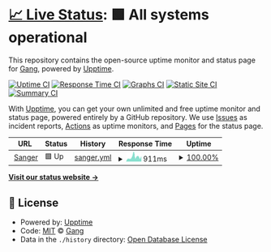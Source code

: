 # [📈 Live Status](https://astrocloud.github.io/statuspage): <!--live status--> **🟩 All systems operational**

This repository contains the open-source uptime monitor and status page for [Gang](https://astrocloud.github.io/statuspage), powered by [Upptime](https://github.com/upptime/upptime).

[![Uptime CI](https://github.com/astrocloud/statuspage/workflows/Uptime%20CI/badge.svg)](https://github.com/astrocloud/statuspage/actions?query=workflow%3A%22Uptime+CI%22)
[![Response Time CI](https://github.com/astrocloud/statuspage/workflows/Response%20Time%20CI/badge.svg)](https://github.com/astrocloud/statuspage/actions?query=workflow%3A%22Response+Time+CI%22)
[![Graphs CI](https://github.com/astrocloud/statuspage/workflows/Graphs%20CI/badge.svg)](https://github.com/astrocloud/statuspage/actions?query=workflow%3A%22Graphs+CI%22)
[![Static Site CI](https://github.com/astrocloud/statuspage/workflows/Static%20Site%20CI/badge.svg)](https://github.com/astrocloud/statuspage/actions?query=workflow%3A%22Static+Site+CI%22)
[![Summary CI](https://github.com/astrocloud/statuspage/workflows/Summary%20CI/badge.svg)](https://github.com/astrocloud/statuspage/actions?query=workflow%3A%22Summary+CI%22)

With [Upptime](https://upptime.js.org), you can get your own unlimited and free uptime monitor and status page, powered entirely by a GitHub repository. We use [Issues](https://github.com/astrocloud/statuspage/issues) as incident reports, [Actions](https://github.com/astrocloud/statuspage/actions) as uptime monitors, and [Pages](https://astrocloud.github.io/statuspage) for the status page.

<!--start: status pages-->
<!-- This summary is generated by Upptime (https://github.com/upptime/upptime) -->
<!-- Do not edit this manually, your changes will be overwritten -->
<!-- prettier-ignore -->
| URL | Status | History | Response Time | Uptime |
| --- | ------ | ------- | ------------- | ------ |
| <img alt="" src="https://favicons.githubusercontent.com/www.sanger.ac.uk" height="13"> [Sanger](https://www.sanger.ac.uk) | 🟩 Up | [sanger.yml](https://github.com/lburling/statuspage/commits/HEAD/history/sanger.yml) | <details><summary><img alt="Response time graph" src="./graphs/sanger/response-time-week.png" height="20"> 911ms</summary><br><a href="https://lburling.github.io/statuspage/history/sanger"><img alt="Response time 911" src="https://img.shields.io/endpoint?url=https%3A%2F%2Fraw.githubusercontent.com%2Flburling%2Fstatuspage%2FHEAD%2Fapi%2Fsanger%2Fresponse-time.json"></a><br><a href="https://lburling.github.io/statuspage/history/sanger"><img alt="24-hour response time 911" src="https://img.shields.io/endpoint?url=https%3A%2F%2Fraw.githubusercontent.com%2Flburling%2Fstatuspage%2FHEAD%2Fapi%2Fsanger%2Fresponse-time-day.json"></a><br><a href="https://lburling.github.io/statuspage/history/sanger"><img alt="7-day response time 911" src="https://img.shields.io/endpoint?url=https%3A%2F%2Fraw.githubusercontent.com%2Flburling%2Fstatuspage%2FHEAD%2Fapi%2Fsanger%2Fresponse-time-week.json"></a><br><a href="https://lburling.github.io/statuspage/history/sanger"><img alt="30-day response time 911" src="https://img.shields.io/endpoint?url=https%3A%2F%2Fraw.githubusercontent.com%2Flburling%2Fstatuspage%2FHEAD%2Fapi%2Fsanger%2Fresponse-time-month.json"></a><br><a href="https://lburling.github.io/statuspage/history/sanger"><img alt="1-year response time 911" src="https://img.shields.io/endpoint?url=https%3A%2F%2Fraw.githubusercontent.com%2Flburling%2Fstatuspage%2FHEAD%2Fapi%2Fsanger%2Fresponse-time-year.json"></a></details> | <details><summary><a href="https://lburling.github.io/statuspage/history/sanger">100.00%</a></summary><a href="https://lburling.github.io/statuspage/history/sanger"><img alt="All-time uptime 100.00%" src="https://img.shields.io/endpoint?url=https%3A%2F%2Fraw.githubusercontent.com%2Flburling%2Fstatuspage%2FHEAD%2Fapi%2Fsanger%2Fuptime.json"></a><br><a href="https://lburling.github.io/statuspage/history/sanger"><img alt="24-hour uptime 100.00%" src="https://img.shields.io/endpoint?url=https%3A%2F%2Fraw.githubusercontent.com%2Flburling%2Fstatuspage%2FHEAD%2Fapi%2Fsanger%2Fuptime-day.json"></a><br><a href="https://lburling.github.io/statuspage/history/sanger"><img alt="7-day uptime 100.00%" src="https://img.shields.io/endpoint?url=https%3A%2F%2Fraw.githubusercontent.com%2Flburling%2Fstatuspage%2FHEAD%2Fapi%2Fsanger%2Fuptime-week.json"></a><br><a href="https://lburling.github.io/statuspage/history/sanger"><img alt="30-day uptime 100.00%" src="https://img.shields.io/endpoint?url=https%3A%2F%2Fraw.githubusercontent.com%2Flburling%2Fstatuspage%2FHEAD%2Fapi%2Fsanger%2Fuptime-month.json"></a><br><a href="https://lburling.github.io/statuspage/history/sanger"><img alt="1-year uptime 100.00%" src="https://img.shields.io/endpoint?url=https%3A%2F%2Fraw.githubusercontent.com%2Flburling%2Fstatuspage%2FHEAD%2Fapi%2Fsanger%2Fuptime-year.json"></a></details>

<!--end: status pages-->

[**Visit our status website →**](https://astrocloud.github.io/statuspage)

## 📄 License

- Powered by: [Upptime](https://github.com/upptime/upptime)
- Code: [MIT](./LICENSE) © [Gang](https://astrocloud.github.io/statuspage)
- Data in the `./history` directory: [Open Database License](https://opendatacommons.org/licenses/odbl/1-0/)
